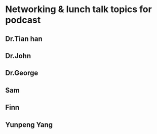 # Networking & lunch talk topics for podcast
## Dr.Tian han
## Dr.John
## Dr.George
## Sam
## Finn
## Yunpeng Yang